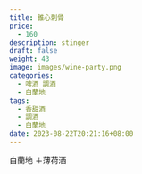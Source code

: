```yaml
---
title: 錐心刺骨
price:
  - 160
description: stinger
draft: false
weight: 43
image: images/wine-party.png
categories:
  - 啤酒 調酒
  - 白蘭地
tags:
  - 香甜酒
  - 調酒
  - 白蘭地
date: 2023-08-22T20:21:16+08:00
---
```

 白蘭地 ＋薄荷酒